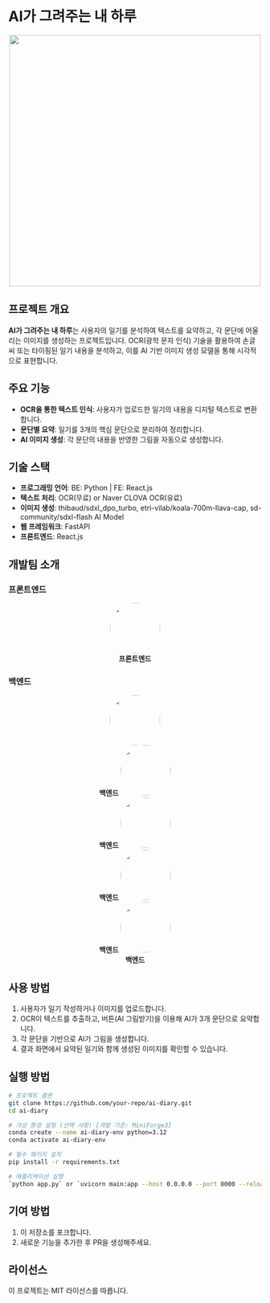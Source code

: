 # AI가 그려주는 내 하루

<p align="center">
  <img src="https://aicreation-file.miricanvas.com/private/txt2img/2025/03/16/18/3d5b0fc8-b297-434c-bdf3-4482ad8c582b.jpg?mode=modal" width="500px" />
</p>

## 프로젝트 개요
**AI가 그려주는 내 하루**는 사용자의 일기를 분석하여 텍스트를 요약하고, 각 문단에 어울리는 이미지를 생성하는 프로젝트입니다. OCR(광학 문자 인식) 기술을 활용하여 손글씨 또는 타이핑된 일기 내용을 분석하고, 이를 AI 기반 이미지 생성 모델을 통해 시각적으로 표현합니다.

## 주요 기능
- **OCR을 통한 텍스트 인식**: 사용자가 업로드한 일기의 내용을 디지털 텍스트로 변환합니다.
- **문단별 요약**: 일기를 3개의 핵심 문단으로 분리하여 정리합니다.
- **AI 이미지 생성**: 각 문단의 내용을 반영한 그림을 자동으로 생성합니다.

## 기술 스택
- **프로그래밍 언어**: BE: Python | FE: React.js
- **텍스트 처리**: OCR(무료) or Naver CLOVA OCR(유료)
- **이미지 생성**: thibaud/sdxl_dpo_turbo, etri-vilab/koala-700m-llava-cap, sd-community/sdxl-flash AI Model
- **웹 프레임워크**: FastAPI
- **프론트엔드**: React.js

## 개발팀 소개
### 프론트엔드
<p align="center">
  <a href="https://github.com/dijeungi">
    <img src="https://github.com/dijeungi.png" width="100px" style="border-radius: 50%;" />
  </a>
  <br />
  <b>프론트엔드</b>
</p>

### 백엔드
<p align="center">
  <a href="https://github.com/jinnni91">
    <img src="https://github.com/jinnni91" width="100px" style="border-radius: 50%;" />
  </a>
  <br />
  <b>백엔드</b>
  <a href="https://github.com/ppochacco">
    <img src="https://github.com/ppochacco" width="100px" style="border-radius: 50%;" />
  </a>
  <br />
  <b>백엔드</b>
  <a href="https://github.com/won24">
    <img src="https://github.com/won24" width="100px" style="border-radius: 50%;" />
  </a>
  <br />
  <b>백엔드</b>
  <a href="https://github.com/NJ-KIM11">
    <img src="https://github.com/NJ-KIM11" width="100px" style="border-radius: 50%;" />
  </a>
  <br />
  <b>백엔드</b>
  <a href="https://github.com/kimsegwang">
    <img src="https://github.com/kimsegwang" width="100px" style="border-radius: 50%;" />
  </a>
  <br />
  <b>백엔드</b>
</p>


## 사용 방법
1. 사용자가 일기 작성하거나 이미지를 업로드합니다.
2. OCR이 텍스트를 추출하고, 버튼(AI 그림받기)을 이용해 AI가 3개 문단으로 요약합니다.
3. 각 문단을 기반으로 AI가 그림을 생성합니다.
4. 결과 화면에서 요약된 일기와 함께 생성된 이미지를 확인할 수 있습니다.

## 실행 방법
```bash
# 프로젝트 클론
git clone https://github.com/your-repo/ai-diary.git
cd ai-diary

# 가상 환경 설정 (선택 사항) [개발 기준: MiniForge3]
conda create --name ai-diary-env python=3.12
conda activate ai-diary-env

# 필수 패키지 설치
pip install -r requirements.txt

# 애플리케이션 실행
`python app.py` or `uvicorn main:app --host 0.0.0.0 --port 8000 --reload`
```

## 기여 방법
1. 이 저장소를 포크합니다.
2. 새로운 기능을 추가한 후 PR을 생성해주세요.

## 라이선스
이 프로젝트는 MIT 라이선스를 따릅니다.

